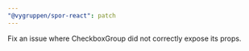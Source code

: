 ```yaml
---
"@vygruppen/spor-react": patch
---
```


Fix an issue where CheckboxGroup did not correctly expose its props.
